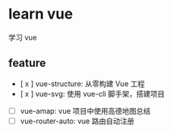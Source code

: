 # learn vue
学习 vue

## feature
- [ x ] vue-structure: 从零构建 Vue 工程 
- [ x ] vue-svg: 使用 vue-cli 脚手架，搭建项目
- [ ] vue-amap: vue 项目中使用高德地图总结
- [ ] vue-router-auto: vue 路由自动注册